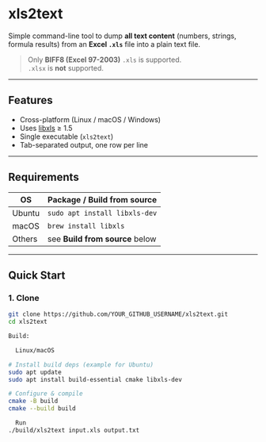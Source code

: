 # xls2text

Simple command-line tool to dump **all text content** (numbers, strings, formula results) from an **Excel `.xls`** file into a plain text file.

> Only **BIFF8 (Excel 97-2003)** `.xls` is supported.  
> `.xlsx` is **not** supported.

---

## Features

- Cross-platform (Linux / macOS / Windows)  
- Uses [libxls](https://github.com/libxls/libxls) ≥ 1.5  
- Single executable (`xls2text`)  
- Tab-separated output, one row per line

---

## Requirements

| OS      | Package / Build from source |
|---------|-----------------------------|
| Ubuntu  | `sudo apt install libxls-dev` |
| macOS   | `brew install libxls`         |
| Others  | see **Build from source** below |

---

## Quick Start

### 1. Clone
```bash
git clone https://github.com/YOUR_GITHUB_USERNAME/xls2text.git
cd xls2text

Build:

  Linux/macOS

# Install build deps (example for Ubuntu)
sudo apt update
sudo apt install build-essential cmake libxls-dev

# Configure & compile
cmake -B build
cmake --build build

  Run
./build/xls2text input.xls output.txt